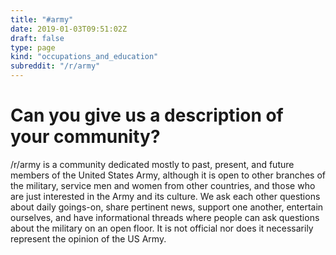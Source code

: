 ```yaml
---
title: "#army"
date: 2019-01-03T09:51:02Z
draft: false
type: page
kind: "occupations_and_education"
subreddit: "/r/army"
---
```


# Can you give us a description of your community?

/r/army is a community dedicated mostly to past, present, and future members of the United States Army, although it is open to other branches of the military, service men and women from other countries, and those who are just interested in the Army and its culture. We ask each other questions about daily goings-on, share pertinent news, support one another, entertain ourselves, and have informational threads where people can ask questions about the military on an open floor. It is not official nor does it necessarily represent the opinion of the US Army.
